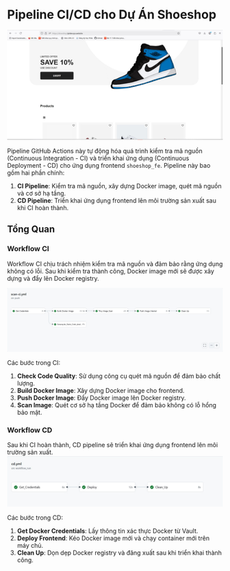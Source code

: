 # Pipeline CI/CD cho Dự Án Shoeshop
![Shoeshop](images/frontend.jpg)

Pipeline GitHub Actions này tự động hóa quá trình kiểm tra mã nguồn (Continuous Integration - CI) và triển khai ứng dụng (Continuous Deployment - CD) cho ứng dụng frontend `shoeshop_fe`. Pipeline này bao gồm hai phần chính:


1. **CI Pipeline**: Kiểm tra mã nguồn, xây dựng Docker image, quét mã nguồn và cơ sở hạ tầng.
2. **CD Pipeline**: Triển khai ứng dụng frontend lên môi trường sản xuất sau khi CI hoàn thành.

## Tổng Quan

### Workflow CI
Workflow CI chịu trách nhiệm kiểm tra mã nguồn và đảm bảo rằng ứng dụng không có lỗi. Sau khi kiểm tra thành công, Docker image mới sẽ được xây dựng và đẩy lên Docker registry.

![CI](images/ci.jpg)

Các bước trong CI:
1. **Check Code Quality**: Sử dụng công cụ quét mã nguồn để đảm bảo chất lượng.
2. **Build Docker Image**: Xây dựng Docker image cho frontend.
3. **Push Docker Image**: Đẩy Docker image lên Docker registry.
4. **Scan Image**: Quét cơ sở hạ tầng Docker để đảm bảo không có lỗ hổng bảo mật.

### Workflow CD
Sau khi CI hoàn thành, CD pipeline sẽ triển khai ứng dụng frontend lên môi trường sản xuất.
![CD](images/cd.jpg)

Các bước trong CD:
1. **Get Docker Credentials**: Lấy thông tin xác thực Docker từ Vault.
2. **Deploy Frontend**: Kéo Docker image mới và chạy container mới trên máy chủ.
3. **Clean Up**: Dọn dẹp Docker registry và đăng xuất sau khi triển khai thành công.


